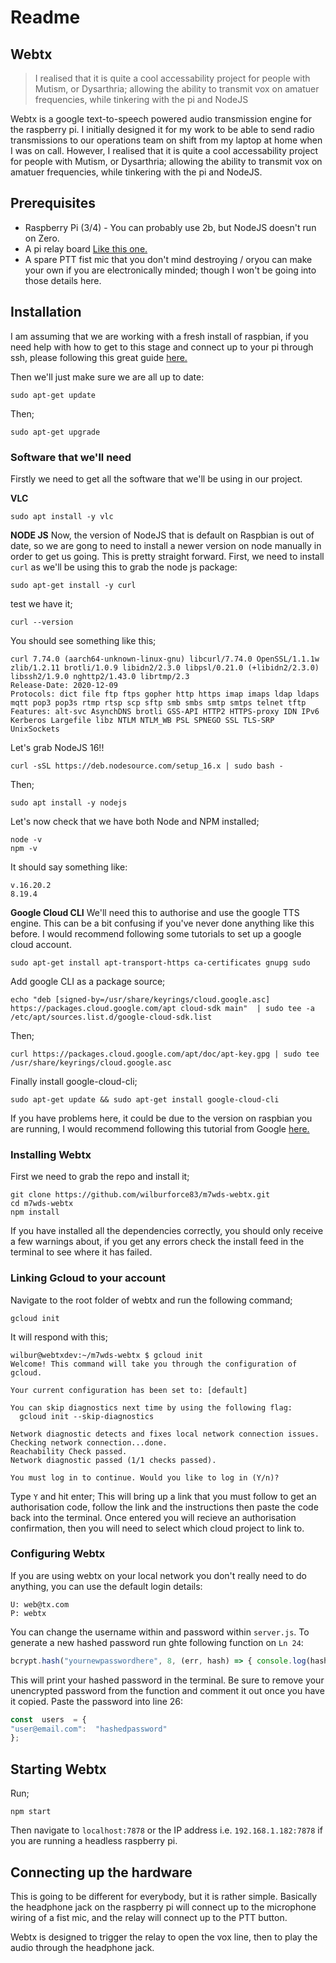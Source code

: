# Readme

## Webtx

> I realised that it is quite a cool accessability project for people with Mutism, or Dysarthria; allowing the ability to transmit vox on amatuer frequencies, while tinkering with the pi and NodeJS



Webtx is a google text-to-speech powered audio transmission engine for the raspberry pi. I initially designed it for my work to be able to send radio transmissions to our operations team on shift from my laptop at home when I was on call. However, I realised that it is quite a cool accessability project for people with Mutism, or Dysarthria; allowing the ability to transmit vox on amatuer frequencies, while tinkering with the pi and NodeJS.

## Prerequisites

 - Raspberry Pi (3/4) - You can probably use 2b, but NodeJS doesn't run on Zero.
 - A pi relay board [Like this one.](https://www.switchelectronics.co.uk/products/5v-4-channel-relay-board-module?currency=GBP&variant=45334691742005&utm_medium=cpc&utm_source=google&utm_campaign=Google%20Shopping&stkn=bbf1d20e1ed7&gclid=Cj0KCQiAjMKqBhCgARIsAPDgWlxZCyfvUjboA224OZgCN4SVX8NxH9qK1La0J3f979VugGr1Xq7DgA8aAkgqEALw_wcB)
 - A spare PTT fist mic that you don't mind destroying / oryou can make your own if you are electronically minded; though I won't be going into those details here.

## Installation

I am assuming that we are working with a fresh install of raspbian, if you need help with how to get to this stage and connect up to your pi through ssh, please following this great guide [here.](https://www.youtube.com/watch?v=BpJCAafw2qE&ab_channel=CrosstalkSolutions)

Then we'll just make sure we are all up to date:

```terminal
sudo apt-get update
```
Then;
```terminal
sudo apt-get upgrade
```
### Software that we'll need
Firstly we need to get all the software that we'll be using in our project.

**VLC**
```terminal
sudo apt install -y vlc
```
**NODE JS**
Now, the version of NodeJS that is default on Raspbian is out of date, so we are gong to need to install a newer version on node manually in order to get us going. This is pretty straight forward.
First, we need to install `curl` as we'll be using this to grab the node js package:
```terminal
sudo apt-get install -y curl
```
test we have it;
```terminal
curl --version
```
You should see something like this;
```terminal
curl 7.74.0 (aarch64-unknown-linux-gnu) libcurl/7.74.0 OpenSSL/1.1.1w zlib/1.2.11 brotli/1.0.9 libidn2/2.3.0 libpsl/0.21.0 (+libidn2/2.3.0) libssh2/1.9.0 nghttp2/1.43.0 librtmp/2.3
Release-Date: 2020-12-09
Protocols: dict file ftp ftps gopher http https imap imaps ldap ldaps mqtt pop3 pop3s rtmp rtsp scp sftp smb smbs smtp smtps telnet tftp
Features: alt-svc AsynchDNS brotli GSS-API HTTP2 HTTPS-proxy IDN IPv6 Kerberos Largefile libz NTLM NTLM_WB PSL SPNEGO SSL TLS-SRP UnixSockets
```
Let's grab NodeJS 16!!
```
curl -sSL https://deb.nodesource.com/setup_16.x | sudo bash -
```
Then;
```terminal
sudo apt install -y nodejs
```
Let's now check that we have both Node and NPM installed;
```terminal
node -v
npm -v
```
It should say something like:
```terminal
v.16.20.2
8.19.4
```

**Google Cloud CLI**
We'll need this to authorise and use the google TTS engine. This can be a bit confusing if you've never done anything like this before. I would recommend following some tutorials to set up a google cloud account.

```terminal
sudo apt-get install apt-transport-https ca-certificates gnupg sudo
```
Add google CLI as a package source;
```terminal
echo "deb [signed-by=/usr/share/keyrings/cloud.google.asc] https://packages.cloud.google.com/apt cloud-sdk main"  | sudo tee -a /etc/apt/sources.list.d/google-cloud-sdk.list
```
Then;
```terminal
curl https://packages.cloud.google.com/apt/doc/apt-key.gpg | sudo tee /usr/share/keyrings/cloud.google.asc
```
Finally install google-cloud-cli;
```terminal
sudo apt-get update && sudo apt-get install google-cloud-cli
```
If you have problems here, it could be due to the version on raspbian you are running, I would recommend following this tutorial from Google [here.](https://cloud.google.com/sdk/docs/how-to)

### Installing Webtx
First we need to grab the repo and install it;
```terminal
git clone https://github.com/wilburforce83/m7wds-webtx.git
cd m7wds-webtx
npm install
```
If you have installed all the dependencies correctly, you should only receive a few warnings about, if you get any errors check the install feed in the terminal to see where it has failed.

### Linking Gcloud to your account
Navigate to the root folder of webtx and run the following command;
```terminal
gcloud init
```
It will respond with this;
```terminal
wilbur@webtxdev:~/m7wds-webtx $ gcloud init
Welcome! This command will take you through the configuration of gcloud.

Your current configuration has been set to: [default]

You can skip diagnostics next time by using the following flag:
  gcloud init --skip-diagnostics

Network diagnostic detects and fixes local network connection issues.
Checking network connection...done.                                                                                                                                                          
Reachability Check passed.
Network diagnostic passed (1/1 checks passed).

You must log in to continue. Would you like to log in (Y/n)?  
```

Type `Y` and hit enter;
This will bring up a link that you must follow to get an authorisation code, follow the link and the instructions then paste the code back into the terminal.
Once entered you will recieve an authorisation confirmation, then you will need to select which cloud project to link to.

### Configuring Webtx

If you are using webtx on your local network you don't really need to do anything, you can use the default login details:
```
U: web@tx.com
P: webtx
```
You can change the username within and password within `server.js`. To generate a new hashed password run ghte following function on `Ln 24`:
```javascript
bcrypt.hash("yournewpasswordhere", 8, (err, hash) => { console.log(hash); });
```
This will print your hashed password in the terminal. Be sure to remove your unencrypted password from the function and comment it out once you have it copied.
Paste the password into line 26:
```javascript
const  users  = {
"user@email.com":  "hashedpassword"
};
```
## Starting Webtx

Run;
```terminal
npm start
```
Then navigate to `localhost:7878` or the IP address i.e. `192.168.1.182:7878` if you are running a headless raspberry pi.

## Connecting up the hardware
This is going to be different for everybody, but it is rather simple. Basically the headphone jack on the raspberry pi will connect up to the microphone wiring of a fist mic, and the relay will connect up to the PTT button.

Webtx is designed to trigger the relay to open the vox line, then to play the audio through the headphone jack.
